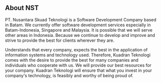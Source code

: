 ## About NST

PT. Nusantara Skuad Teknologi is a Software Development Company based in Batam. We currently offer software development services especially in Batam-Indonesia, Singapore and Malaysia. It is possible that we will serve other areas in Indonesia. Because we continue to develop and improve and strive to provide the best for clients wherever they are.

Understands that every company, expects the best in the application of information systems and technology used. Therefore, Kuadran Teknologi comes with the desire to provide the best for many companies and individuals who cooperate with us. We will provide our best resources for your company. Kuadran Teknologi will ensure that what you invest in your company's technology, is feasibly and worthy of being proud of.
